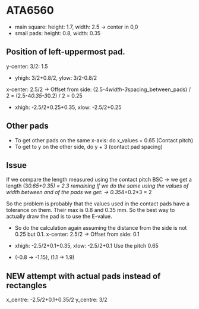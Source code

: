 # ATA6560
- main square: height: 1.7, width: 2.5 -> center in 0,0
- small pads: height: 0.8, width: 0.35

## Position of left-uppermost pad.
y-center: 3/2: 1.5
- yhigh: 3/2+0.8/2, ylow: 3/2-0.8/2

x-center: 2.5/2
-> Offset from side: (2.5-4*width-3*spacing_between_pads) / 2 = (2.5-4*0.35-3*0.2) / 2 = 0.25
- xhigh: -2.5/2+0.25+0.35, xlow: -2.5/2+0.25

## Other pads
- To get other pads on the same x-axis: do x_values + 0.65 (Contact pitch)
- To get to y on the other side, do y + 3 (contact pad spacing)

## Issue
If we compare the length measured using the contact pitch BSC 
-> we get a length (3*0.65+0.35) = 2.3 remaining
If we do the same using the values of width between and of the pads we get:
-> 0.35*4+0.2*3 = 2

So the problem is probably that the values used in the contact pads have a tolerance on them. Their max is 0.8 and 0.35 mm.
So the best way to actually draw the pad is to use the E-value.
- So do the calculation again assuming the distance from the side is not 0.25 but 0.1.
x-center: 2.5/2
-> Offset from side: 0.1
- xhigh: -2.5/2+0.1+0.35, xlow: -2.5/2+0.1
Use the pitch 0.65

- (-0.8 -> -1.15), (1.1 -> 1.9)
## NEW attempt with actual pads instead of rectangles
x_centre: -2.5/2+0.1+0.35/2
y_centre: 3/2
